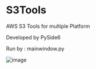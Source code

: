 # S3Tools
AWS S3 Tools for multiple Platform

Developed by PySide6

Run by :
mainwindow.py

![image](https://user-images.githubusercontent.com/10681301/152668135-9d413bc7-ae9b-4d58-a662-9f75e41d24a5.png)

